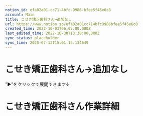 ```yaml
---
notion_id: efa02a01-cc71-4bfc-9986-bfee5f45e6c8
account: Main
title: こせき矯正歯科さん→追加なし
url: https://www.notion.so/efa02a01cc714bfc9986bfee5f45e6c8
created_time: 2022-10-03T06:05:00.000Z
last_edited_time: 2022-10-30T13:38:00.000Z
sync_status: placeholder
sync_time: 2025-07-12T15:01:15.134649
---
```

# こせき矯正歯科さん→追加なし

”▶︎”をクリックで展開できます↓
# こせき矯正歯科さん作業詳細